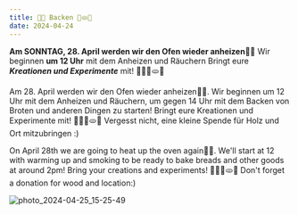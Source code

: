 ```yaml
---
title: 🥖🥐 Backen 🍞🫓🥨
date: 2024-04-24
---
```


**Am SONNTAG, 28. April werden wir den Ofen wieder anheizen**🎉🎉
Wir beginnen **um 12 Uhr** mit dem Anheizen und Räuchern
Bringt eure ***Kreationen und Experimente*** mit! 🥖🥐🍞🫓🥨


Am 28. April werden wir den Ofen wieder anheizen🎉🎉. 
Wir beginnen um 12 Uhr mit dem Anheizen und Räuchern, um gegen 14 Uhr mit dem Backen von Broten und anderen Dingen zu starten!
Bringt eure Kreationen und Experimente mit! 🥖🥐🍞🫓🥨
Vergesst nicht, eine kleine Spende für Holz und Ort mitzubringen :) 


On April 28th we are going to heat up the oven again🎉🎉. 
We'll start at 12 with warming up and smoking to be ready to bake breads and other goods at around 2pm! 
Bring your creations and experiments! 🥖🥐🍞🫓🥨
Don't forget a donation for wood and location:) 

![photo_2024-04-25_15-25-49](https://github.com/brennovich/feuerundflamme.xyz/assets/115560099/820a933c-0eea-4613-ae7c-3a74099c0953)
